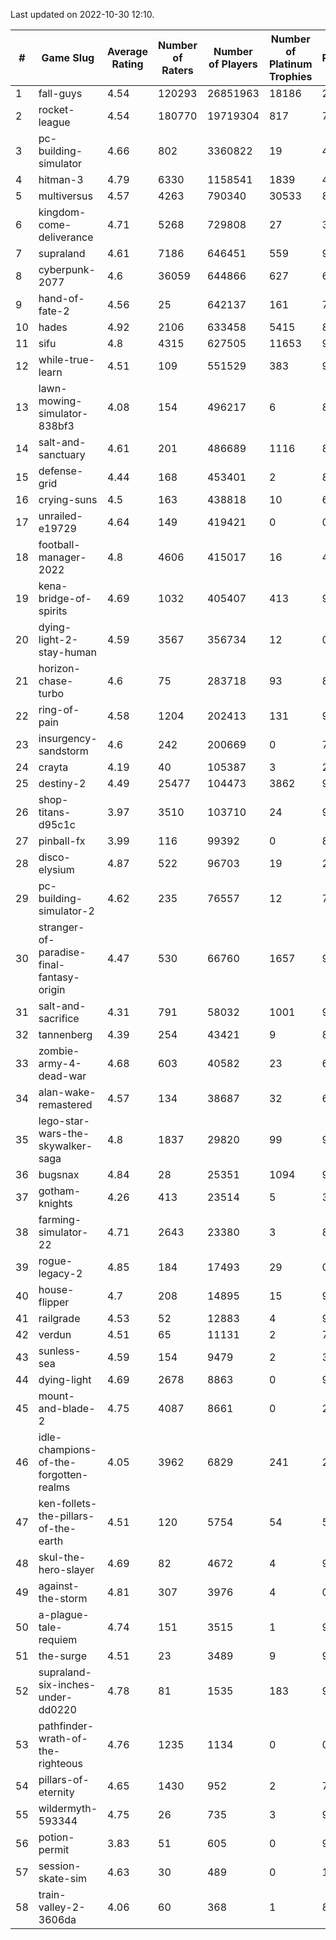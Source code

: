 Last updated on 2022-10-30 12:10.


|#|Game Slug|Average Rating|Number of Raters|Number of Players|Number of Platinum Trophies|Max Rarity (%)|
|---|---|---|---|---|---|---|
|1|fall-guys|4.54|120293|26851963|18186|2|
|2|rocket-league|4.54|180770|19719304|817|75|
|3|pc-building-simulator|4.66|802|3360822|19|48|
|4|hitman-3|4.79|6330|1158541|1839|48|
|5|multiversus|4.57|4263|790340|30533|80|
|6|kingdom-come-deliverance|4.71|5268|729808|27|30|
|7|supraland|4.61|7186|646451|559|99|
|8|cyberpunk-2077|4.6|36059|644866|627|61|
|9|hand-of-fate-2|4.56|25|642137|161|72|
|10|hades|4.92|2106|633458|5415|89|
|11|sifu|4.8|4315|627505|11653|96|
|12|while-true-learn|4.51|109|551529|383|93|
|13|lawn-mowing-simulator-838bf3|4.08|154|496217|6|89|
|14|salt-and-sanctuary|4.61|201|486689|1116|83|
|15|defense-grid|4.44|168|453401|2|80|
|16|crying-suns|4.5|163|438818|10|65|
|17|unrailed-e19729|4.64|149|419421|0|0.4|
|18|football-manager-2022|4.8|4606|415017|16|48|
|19|kena-bridge-of-spirits|4.69|1032|405407|413|94|
|20|dying-light-2-stay-human|4.59|3567|356734|12|0.1|
|21|horizon-chase-turbo|4.6|75|283718|93|83|
|22|ring-of-pain|4.58|1204|202413|131|97|
|23|insurgency-sandstorm|4.6|242|200669|0|7|
|24|crayta|4.19|40|105387|3|23|
|25|destiny-2|4.49|25477|104473|3862|96|
|26|shop-titans-d95c1c|3.97|3510|103710|24|98|
|27|pinball-fx|3.99|116|99392|0|85|
|28|disco-elysium|4.87|522|96703|19|28|
|29|pc-building-simulator-2|4.62|235|76557|12|74|
|30|stranger-of-paradise-final-fantasy-origin|4.47|530|66760|1657|98|
|31|salt-and-sacrifice|4.31|791|58032|1001|91|
|32|tannenberg|4.39|254|43421|9|83|
|33|zombie-army-4-dead-war|4.68|603|40582|23|66|
|34|alan-wake-remastered|4.57|134|38687|32|6|
|35|lego-star-wars-the-skywalker-saga|4.8|1837|29820|99|98|
|36|bugsnax|4.84|28|25351|1094|97|
|37|gotham-knights|4.26|413|23514|5|35|
|38|farming-simulator-22|4.71|2643|23380|3|82|
|39|rogue-legacy-2|4.85|184|17493|29|0.1|
|40|house-flipper|4.7|208|14895|15|93|
|41|railgrade|4.53|52|12883|4|98|
|42|verdun|4.51|65|11131|2|70|
|43|sunless-sea|4.59|154|9479|2|37|
|44|dying-light|4.69|2678|8863|0|96|
|45|mount-and-blade-2|4.75|4087|8661|0|22|
|46|idle-champions-of-the-forgotten-realms|4.05|3962|6829|241|26|
|47|ken-follets-the-pillars-of-the-earth|4.51|120|5754|54|53|
|48|skul-the-hero-slayer|4.69|82|4672|4|96|
|49|against-the-storm|4.81|307|3976|4|0.7|
|50|a-plague-tale-requiem|4.74|151|3515|1|91|
|51|the-surge|4.51|23|3489|9|94|
|52|supraland-six-inches-under-dd0220|4.78|81|1535|183|99|
|53|pathfinder-wrath-of-the-righteous|4.76|1235|1134|0|0.1|
|54|pillars-of-eternity|4.65|1430|952|2|79|
|55|wildermyth-593344|4.75|26|735|3|90|
|56|potion-permit|3.83|51|605|0|98|
|57|session-skate-sim|4.63|30|489|0|17|
|58|train-valley-2-3606da|4.06|60|368|1|88|
